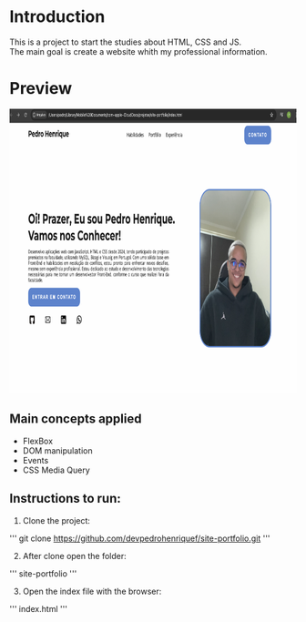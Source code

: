 # Introduction

This is a project to start the studies about HTML, CSS and JS.  
The main goal is create a website whith my professional information.

# Preview

<img src= "https://github.com/devpedrohenriquef/site-portfolio/blob/main/printproject.png" height= "500"/>

## Main concepts applied

- FlexBox
- DOM manipulation
- Events
- CSS Media Query

## Instructions to run:

1. Clone the project:

'''
git clone https://github.com/devpedrohenriquef/site-portfolio.git
'''

2. After clone open the folder:

'''
site-portfolio
'''

3. Open the index file with the browser:

'''
index.html
'''
